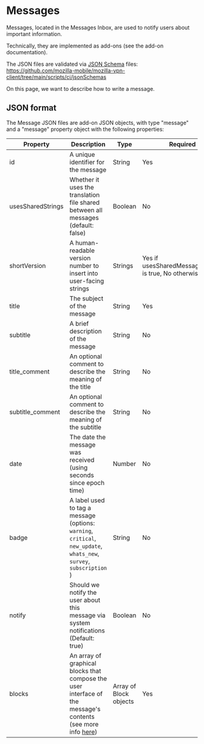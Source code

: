 # Messages

Messages, located in the Messages Inbox, are used to notify users about important information.

Technically, they are implemented as add-ons (see the add-on documentation).

The JSON files are validated via [JSON Schema](https://json-schema.org/) files:
https://github.com/mozilla-mobile/mozilla-vpn-client/tree/main/scripts/ci/jsonSchemas

On this page, we want to describe how to write a message.

## JSON format

The Message JSON files are add-on JSON objects, with type "message" and a "message"
property object with the following properties:

| Property | Description  | Type | Required |
| -- | -- | --| -- |
| id | A unique identifier for the message | String | Yes |
| usesSharedStrings | Whether it uses the translation file shared between all messages (default: false) | Boolean | No |
| shortVersion | A human-readable version number to insert into user-facing strings | Strings | Yes if usesSharedMessageStrings is true, No otherwise |
| title | The subject of the message  | String | Yes |
| subtitle | A brief description of the message | String | No |
| title_comment | An optional comment to describe the meaning of the title | String | No |
| subtitle_comment | An optional comment to describe the meaning of the subtitle | String | No |
| date | The date the message was received (using seconds since epoch time) | Number | No |
| badge | A label used to tag a message (options: `warning`, `critical`, `new_update`, `whats_new`, `survey`, `subscription` ) | String | No |
| notify | Should we notify the user about this message via system notifications (Default: true) | Boolean | No |
| blocks | An array of graphical blocks that compose the user interface of the message's contents (see more info [here](https://github.com/mozilla-mobile/mozilla-vpn-client/wiki/guides#block-object)) | Array of Block objects | Yes |
